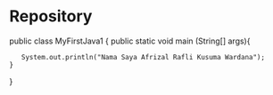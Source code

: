 # Repository
public class MyFirstJava1 {
    public static void main (String[] args){

       System.out.println("Nama Saya Afrizal Rafli Kusuma Wardana");
    }
}
